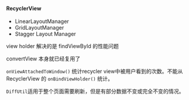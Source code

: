 #### RecyclerView

* LinearLayoutManager
* GridLayoutManager
* Stagger Layout Manager


view holder 解决的是 findViewById 的性能问题

convertView 本身就已经复用了

`onViewAttachedToWindow()` 统计recycler view中被用户看到的次数。不能从 RecyclerView 的 `onBindViewHolder()` 统计。

`DiffUtil`适用于整个页面需要刷新，但是有部分数据不变或完全不变的情况。